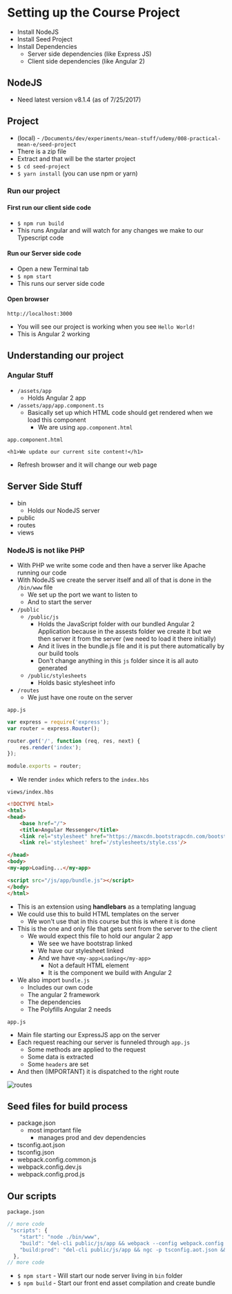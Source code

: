 # Setting up the Course Project
* Install NodeJS
* Install Seed Project
* Install Dependencies
    - Server side dependencies (like Express JS)
    - Client side dependencies (like Angular 2)

## NodeJS
* Need latest version v8.1.4 (as of 7/25/2017)

## Project
* (local) - `/Documents/dev/experiments/mean-stuff/udemy/008-practical-mean-e/seed-project`
* There is a zip file
* Extract and that will be the starter project
* `$ cd seed-project`
* `$ yarn install` (you can use npm or yarn)

### Run our project
#### First run our client side code
* `$ npm run build`
* This runs Angular and will watch for any changes we make to our Typescript code

#### Run our Server side code
* Open a new Terminal tab
* `$ npm start`
* This runs our server side code

#### Open browser
`http://localhost:3000`

* You will see our project is working when you see `Hello World!`
* This is Angular 2 working

## Understanding our project
### Angular Stuff
* `/assets/app`
    - Holds Angular 2 app
* `/assets/app/app.component.ts`
    - Basically set up which HTML code should get rendered when we load this component
        + We are using `app.component.html`

`app.component.html`

```
<h1>We update our current site content!</h1>
```

* Refresh browser and it will change our web page

## Server Side Stuff
* bin
    - Holds our NodeJS server
* public
* routes
* views

### NodeJS is not like PHP
* With PHP we write some code and then have a server like Apache running our code
* With NodeJS we create the server itself and all of that is done in the `/bin/www` file
    - We set up the port we want to listen to
    - And to start the server
* `/public`
    - `/public/js`
        + Holds the JavaScript folder with our bundled Angular 2 Application because in the assests folder we create it but we then server it from the server (we need to load it there initially)
        + And it lives in the bundle.js file and it is put there automatically by our build tools
        + Don't change anything in this `js` folder since it is all auto generated
    - `/public/stylesheets`
        + Holds basic stylesheet info
* `/routes`
    - We just have one route on the server

`app.js`

```js
var express = require('express');
var router = express.Router();

router.get('/', function (req, res, next) {
    res.render('index');
});

module.exports = router;
```

* We render `index` which refers to the `index.hbs`

`views/index.hbs`

```html
<!DOCTYPE html>
<html>
<head>
    <base href="/">
    <title>Angular Messenger</title>
    <link rel="stylesheet" href="https://maxcdn.bootstrapcdn.com/bootstrap/3.3.6/css/bootstrap.min.css" integrity="sha384-1q8mTJOASx8j1Au+a5WDVnPi2lkFfwwEAa8hDDdjZlpLegxhjVME1fgjWPGmkzs7" crossorigin="anonymous">
    <link rel='stylesheet' href='/stylesheets/style.css'/>

</head>
<body>
<my-app>Loading...</my-app>

<script src="/js/app/bundle.js"></script>
</body>
</html>
```

* This is an extension using **handlebars** as a templating languag
* We could use this to build HTML templates on the server
    - We won't use that in this course but this is where it is done
* This is the one and only file that gets sent from the server to the client
    - We would expect this file to hold our angular 2 app
        + We see we have bootstrap linked
        + We have our stylesheet linked
        + And we have `<my-app>Loading</my-app>`
            * Not a default HTML element
            * It is the component we build with Angular 2
* We also import `bundle.js`
    - Includes our own code
    - The angular 2 framework
    - The dependencies
    - The Polyfills Angular 2 needs

`app.js`

* Main file starting our ExpressJS app on the server
* Each request reaching our server is funneled  through `app.js`
    - Some methods are applied to the request
    - Some data is extracted
    - Some `headers` are set
* And then (IMPORTANT) it is dispatched to the right route

![routes](https://i.imgur.com/trYv8ZZ.png)

## Seed files for build process
* package.json
    - most important file
        + manages prod and dev dependencies
* tsconfig.aot.json
* tsconfig.json
* webpack.config.common.js
* webpack.config.dev.js
* webpack.config.prod.js

## Our scripts
`package.json`

```js
// more code
 "scripts": {
    "start": "node ./bin/www",
    "build": "del-cli public/js/app && webpack --config webpack.config.dev.js --progress --profile --watch",
    "build:prod": "del-cli public/js/app && ngc -p tsconfig.aot.json && ngc -p tsconfig.aot.json && webpack --config webpack.config.prod.js --progress --profile --bail && del-cli 'public/js/app/**/*.js' 'public/js/app/**/*.js.map' '!public/js/app/bundle.js' '!public/js/app/*.chunk.js' 'assets/app/**/*.ngfactory.ts' 'assets/app/**/*.shim.ts' 'assets/app/**/*.ngsummary.json' 'assets/app/**/*.ngstyle.ts'"
  },
// more code
```

* `$ npm start` - Will start our node server living in `bin` folder
* `$ npm build` - Start our front end asset compilation and create bundle
